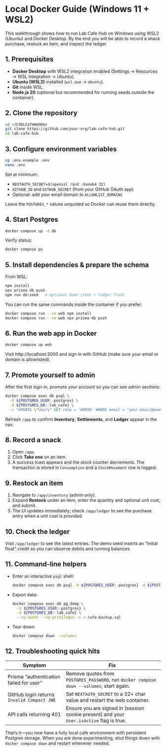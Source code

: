 # Local Docker Guide (Windows 11 + WSL2)

This walkthrough shows how to run Lab Cafe Hub on Windows using WSL2 (Ubuntu) and Docker Desktop. By the end you will be able to record a snack purchase, restock an item, and inspect the ledger.

## 1. Prerequisites

- **Docker Desktop** with WSL2 integration enabled (Settings → Resources → WSL Integration → Ubuntu).
- **Ubuntu (WSL2)** installed (`wsl.exe` → `Ubuntu`).
- **Git** inside WSL.
- **Node.js 20** (optional but recommended for running seeds outside the container).

## 2. Clone the repository

```bash
cd ~/CSDLCafeWebDev
git clone https://github.com/your-org/lab-cafe-hub.git
cd lab-cafe-hub
```

## 3. Configure environment variables

```bash
cp .env.example .env
nano .env
```

Set at minimum:

- `NEXTAUTH_SECRET=$(openssl rand -base64 32)`
- `GITHUB_ID` and `GITHUB_SECRET` (from your GitHub OAuth app)
- Optional: add your email domain to `ALLOWLIST_DOMAINS`

Leave the `POSTGRES_*` values unquoted so Docker can reuse them directly.

## 4. Start Postgres

```bash
docker compose up -d db
```

Verify status:

```bash
docker compose ps
```

## 5. Install dependencies & prepare the schema

From WSL:

```bash
npm install
npx prisma db push
npm run db:seed   # optional demo items + ledger float
```

You can run the same commands inside the container if you prefer:

```bash
docker compose run --rm web npm install
docker compose run --rm web npx prisma db push
```

## 6. Run the web app in Docker

```bash
docker compose up web
```

Visit http://localhost:3000 and sign in with GitHub (make sure your email or domain is allowlisted).

## 7. Promote yourself to admin

After the first sign-in, promote your account so you can see admin sections:

```bash
docker compose exec db psql \
  -U ${POSTGRES_USER:-postgres} \
  -d ${POSTGRES_DB:-lab_cafe} \
  -c "UPDATE \"User\" SET role = 'ADMIN' WHERE email = 'your.email@example.com';"
```

Refresh `/app` to confirm **Inventory**, **Settlements**, and **Ledger** appear in the nav.

## 8. Record a snack

1. Open `/app`.
2. Click **Take one** on an item.
3. A success toast appears and the stock counter decrements. The transaction is stored in `Consumption` and a `StockMovement` row is logged.

## 9. Restock an item

1. Navigate to `/app/inventory` (admin only).
2. Expand **Restock** under an item, enter the quantity and optional unit cost, and submit.
3. The UI updates immediately; check `/app/ledger` to see the purchase entry when a unit cost is provided.

## 10. Check the ledger

Visit `/app/ledger` to see the latest entries. The demo seed inserts an "Initial float" credit so you can observe debits and running balances.

## 11. Command-line helpers

- Enter an interactive `psql` shell:
  ```bash
  docker compose exec db psql -U ${POSTGRES_USER:-postgres} -d ${POSTGRES_DB:-lab_cafe}
  ```
- Export data:
  ```bash
  docker compose exec db pg_dump \
    -U ${POSTGRES_USER:-postgres} \
    -d ${POSTGRES_DB:-lab_cafe} \
    --no-owner --no-privileges -c > cafe-backup.sql
  ```
- Tear down:
  ```bash
  docker compose down --volumes
  ```

## 12. Troubleshooting quick hits

| Symptom | Fix |
| --- | --- |
| Prisma “authentication failed for user” | Remove quotes from `POSTGRES_PASSWORD`, run `docker compose down --volumes`, start again. |
| GitHub login returns `Invalid Compact JWE` | Set `NEXTAUTH_SECRET` to a 32+ char value and restart the web container. |
| API calls returning 401 | Ensure you are signed in (session cookie present) and your `User.isActive` flag is true. |

That’s it—you now have a fully local cafe environment with persistent Postgres storage. When you are done experimenting, shut things down with `docker compose down` and restart whenever needed.
